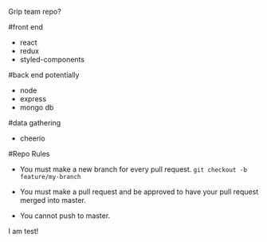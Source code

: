 Grip team repo?

#front end 
- react
- redux
- styled-components

#back end potentially
- node 
- express
- mongo db 

#data gathering
- cheerio

#Repo Rules
- You must make a new branch for every pull request.
  ```git checkout -b feature/my-branch```

- You must make a pull request and be approved to have your pull request merged into master. 

- You cannot push to master.

I am test!